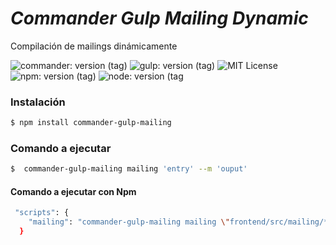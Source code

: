 # ***Commander Gulp Mailing Dynamic***
<p>Compilación de mailings dinámicamente</p>

![commander: version (tag)](https://img.shields.io/badge/commander-v3.0.2-blue?style=for-the-badge)
![gulp: version (tag)](https://img.shields.io/badge/gulp-v3.9.1-orange?style=for-the-badge)
![MIT License](https://img.shields.io/badge/lincense-MIT-yellow?style=for-the-badge) 
![npm: version (tag)](https://img.shields.io/badge/npm-v7.4.15-red?style=for-the-badge)
![node: version (tag](https://img.shields.io/badge/node-v15.4.0-green?style=for-the-badge) 


### **Instalación**

```bash
$ npm install commander-gulp-mailing
```


### **Comando a ejecutar**

```bash
$  commander-gulp-mailing mailing 'entry' --m 'ouput' 
```



#### **Comando a ejecutar con Npm**

```bash
 "scripts": {
    "mailing": "commander-gulp-mailing mailing \"frontend/src/mailing/*.pug\" \"frontend/src/mailing/**/*.pug\" --m \"docs/\'"
  }
```
